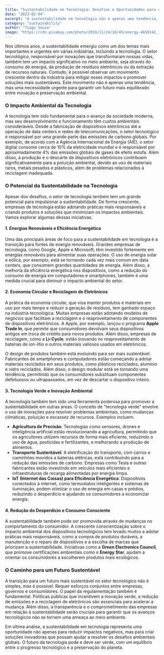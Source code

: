 ```yaml
---
title: "Sustentabilidade em Tecnologia: Desafios e Oportunidades para um Futuro Mais Verde"
date: "2023-02-04"
excerpt: "A sustentabilidade em tecnologia não é apenas uma tendência, mas uma necessidade urgente para garantir um futuro equilibrado entre inovação e preservação ambiental."
category: "sustainability"
author: "Tiago Souza"
image: "https://cdn.pixabay.com/photo/2019/11/24/18/45/energy-4650142_1280.jpg"
---
```


Nos últimos anos, a sustentabilidade emergiu como um dos temas mais importantes e urgentes em várias indústrias, incluindo a tecnologia. O setor tecnológico, responsável por inovações que transformaram nossas vidas, também tem um impacto significativo no meio ambiente, seja através do consumo de energia, da produção de resíduos eletrônicos ou da extração de recursos naturais. Contudo, é possível observar um movimento crescente dentro da indústria para mitigar esses impactos e promover soluções mais sustentáveis. Este movimento não é apenas uma tendência, mas uma necessidade urgente para garantir um futuro mais equilibrado entre inovação e preservação ambiental.

### O Impacto Ambiental da Tecnologia

A tecnologia tem sido fundamental para o avanço da sociedade moderna, mas seu desenvolvimento e funcionamento têm custos ambientais consideráveis. Desde a fabricação de dispositivos eletrônicos até a operação de data centers e redes de telecomunicações, o setor tecnológico é responsável por uma grande parte das emissões de carbono globais. Por exemplo, de acordo com a Agência Internacional de Energia (AIE), o setor digital consome cerca de 10% da eletricidade mundial e é responsável por aproximadamente 4% das emissões globais de gases de efeito estufa. Além disso, a produção e o descarte de dispositivos eletrônicos contribuem significativamente para a poluição ambiental, devido ao uso de materiais raros, metais pesados e plásticos, além de problemas relacionados à reciclagem inadequada.

### O Potencial da Sustentabilidade na Tecnologia

Apesar dos desafios, o setor de tecnologia também tem um grande potencial para impulsionar a sustentabilidade. De forma crescente, empresas de tecnologia estão adotando práticas mais responsáveis e criando produtos e soluções que minimizam os impactos ambientais. Vamos explorar algumas dessas iniciativas.

#### 1. **Energias Renováveis e Eficiência Energética**

Uma das principais áreas de foco para a sustentabilidade em tecnologia é a transição para fontes de energia renováveis. Grandes empresas de tecnologia, como Google, Apple e Microsoft, têm investido fortemente em energias renováveis para alimentar suas operações. O uso de energia solar e eólica, por exemplo, está se tornando cada vez mais comum em data centers, que consomem grandes quantidades de energia. Além disso, a melhoria da eficiência energética nos dispositivos, como a redução do consumo de energia em computadores e smartphones, também é uma medida crucial para diminuir o impacto ambiental do setor.

#### 2. **Economia Circular e Reciclagem de Eletrônicos**

A prática da economia circular, que visa manter produtos e materiais em uso por mais tempo e reduzir a geração de resíduos, tem ganhado espaço na indústria tecnológica. Muitas empresas estão adotando modelos de negócios que facilitam a reciclagem e o reaproveitamento de componentes de dispositivos eletrônicos. A Apple, por exemplo, lançou o programa **Apple Trade In**, que permite que consumidores devolvam seus dispositivos antigos em troca de crédito para novos produtos. Além disso, empresas de reciclagem, como a **Li-Cycle**, estão inovando no reaproveitamento de baterias de íon-lítio e outros materiais valiosos usados em eletrônicos.

O design de produtos também está evoluindo para ser mais sustentável. Fabricantes de smartphones e computadores estão começando a adotar materiais reciclados em seus produtos, como plásticos reciclados, alumínio e vidro reciclados. Além disso, o design modular está se tornando uma tendência, permitindo que os consumidores substituam componentes defeituosos ou ultrapassados, em vez de descartar o dispositivo inteiro.

#### 3. **Tecnologia Verde e Inovação Ambiental**

A tecnologia também tem sido uma ferramenta poderosa para promover a sustentabilidade em outras áreas. O conceito de "tecnologia verde" envolve o uso de inovações para resolver problemas ambientais, como mudanças climáticas, poluição e escassez de recursos. Exemplos incluem:

- **Agricultura de Precisão**: Tecnologias como sensores, drones e inteligência artificial estão revolucionando a agricultura, permitindo que os agricultores utilizem recursos de forma mais eficiente, reduzindo o uso de água, pesticidas e fertilizantes, e melhorando a produção de alimentos.
- **Transporte Sustentável**: A eletrificação do transporte, com carros e caminhões movidos a baterias elétricas, está contribuindo para a redução das emissões de carbono. Empresas como Tesla e outras fabricantes estão investindo em veículos mais eficientes e infraestruturas de recarga alimentadas por energia limpa.
- **IoT (Internet das Coisas) para Eficiência Energética**: Dispositivos conectados à internet, como termostatos inteligentes e sistemas de iluminação, podem otimizar o uso de energia em casas e prédios, reduzindo o desperdício e ajudando os consumidores a economizar energia.

#### 4. **Redução do Desperdício e Consumo Consciente**

A sustentabilidade também pode ser promovida através de mudanças no comportamento do consumidor. A crescente conscientização sobre o impacto ambiental dos dispositivos tecnológicos tem levado muitos a adotar práticas mais responsáveis, como a compra de produtos duráveis, a manutenção e o reparo de dispositivos e a escolha de marcas que priorizam a sustentabilidade. Iniciativas como a **Green Electronics Council**, que promove certificações ambientais como o **Energy Star**, ajudam a orientar os consumidores a escolherem produtos mais ecológicos.

### O Caminho para um Futuro Sustentável

A transição para um futuro mais sustentável no setor tecnológico não é simples, mas é possível. Requer esforços conjuntos entre empresas, governos e consumidores. O papel da regulamentação também é fundamental. Políticas públicas que incentivem a inovação verde, a redução de emissões e a reciclagem de eletrônicos são essenciais para acelerar a mudança. Além disso, a transparência e o comprometimento das empresas em relação à sustentabilidade serão cruciais para garantir que os avanços tecnológicos não se tornem uma ameaça ao meio ambiente.

Em última análise, a sustentabilidade em tecnologia representa uma oportunidade não apenas para reduzir impactos negativos, mas para criar soluções inovadoras que possam ajudar a resolver os desafios ambientais globais. O futuro da tecnologia pode e deve ser verde, com um equilíbrio entre o progresso tecnológico e a preservação do planeta.
